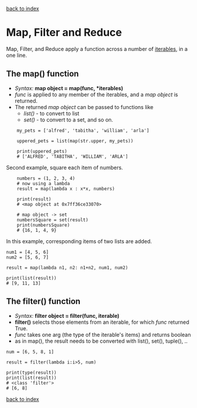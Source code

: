 [back to index](README.md)

# Map, Filter and Reduce

Map, Filter, and Reduce apply a function across a number of [iterables](Iterators.md), in a one line.

## The **map()** function
* *Syntax:* **map object = map(func, \*iterables)**
* *func* is applied to any member of the iterables, and a *map object* is returned.
* The returned *map object* can be passed to functions like
   * *list()* - to convert to list
   * *set()* - to convert to a set, and so on.
```
    my_pets = ['alfred', 'tabitha', 'william', 'arla']

    uppered_pets = list(map(str.upper, my_pets))

    print(uppered_pets)
    # ['ALFRED', 'TABITHA', 'WILLIAM', 'ARLA']
```

Second example, square each item of numbers.
```
    numbers = (1, 2, 3, 4)
    # now using a lambda
    result = map(lambda x : x*x, numbers)

    print(result)
    # <map object at 0x7ff36ce33070>

    # map object -> set
    numbersSquare = set(result)
    print(numbersSquare)
    # {16, 1, 4, 9}
```

In this example, corresponding items of two lists are added.
```
num1 = [4, 5, 6]
num2 = [5, 6, 7]

result = map(lambda n1, n2: n1+n2, num1, num2)

print(list(result))
# [9, 11, 13]
```

## The **filter()** function

* *Syntax:* **filter object = filter(func, iterable)**
* **filter()** selects those elements from an iterable, for which *func* returned True.
* *func* takes one arg (the type of the iterable's items) and returns boolean
* as in map(), the result needs to be converted with list(), set(), tuple(), ..
```
num = [6, 5, 8, 1]

result = filter(lambda i:i>5, num)

print(type(result))
print(list(result))
# <class 'filter'>
# [6, 8]
```

[back to index](README.md)
